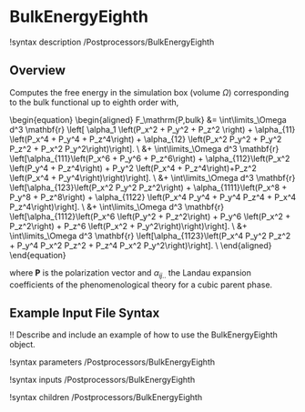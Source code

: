 # BulkEnergyEighth

!syntax description /Postprocessors/BulkEnergyEighth

## Overview

Computes the free energy in the simulation box (volume $\Omega$) corresponding to the bulk functional up to eighth order with,

\begin{equation}
  \begin{aligned}
    F_\mathrm{P,bulk} &= \int\limits_\Omega d^3 \mathbf{r} \left[ \alpha_1 \left(P_x^2 + P_y^2 + P_z^2 \right) + \alpha_{11} \left(P_x^4 + P_y^4 + P_z^4\right) + \alpha_{12} \left(P_x^2 P_y^2 + P_y^2 P_z^2 + P_x^2 P_y^2\right)\right]. \\
    &+ \int\limits_\Omega d^3 \mathbf{r} \left[\alpha_{111}\left(P_x^6 + P_y^6 + P_z^6\right) + \alpha_{112}\left(P_x^2 \left(P_y^4 + P_z^4\right) + P_y^2 \left(P_x^4 + P_z^4\right)+P_z^2 \left(P_x^4 + P_y^4\right)\right)\right]. \\
    &+ \int\limits_\Omega d^3 \mathbf{r} \left[\alpha_{123}\left(P_x^2 P_y^2 P_z^2\right) + \alpha_{1111}\left(P_x^8 + P_y^8 + P_z^8\right) + \alpha_{1122} \left(P_x^4 P_y^4 + P_y^4 P_z^4 + P_x^4 P_z^4\right)\right]. \\
    &+ \int\limits_\Omega d^3 \mathbf{r} \left[\alpha_{1112}\left(P_x^6 \left(P_y^2 + P_z^2\right) + P_y^6 \left(P_x^2 + P_z^2\right) + P_z^6 \left(P_x^2 + P_y^2\right)\right)\right]. \\
    &+ \int\limits_\Omega d^3 \mathbf{r} \left[\alpha_{1123}\left(P_x^4 P_y^2 P_z^2 + P_y^4 P_x^2 P_z^2 + P_z^4 P_x^2 P_y^2\right)\right]. \\
  \end{aligned}
\end{equation}

where $\mathbf{P}$ is the polarization vector and $\alpha_{ij..}$ the Landau expansion coefficients of the phenomenological theory for a cubic parent phase.

## Example Input File Syntax

!! Describe and include an example of how to use the BulkEnergyEighth object.

!syntax parameters /Postprocessors/BulkEnergyEighth

!syntax inputs /Postprocessors/BulkEnergyEighth

!syntax children /Postprocessors/BulkEnergyEighth
